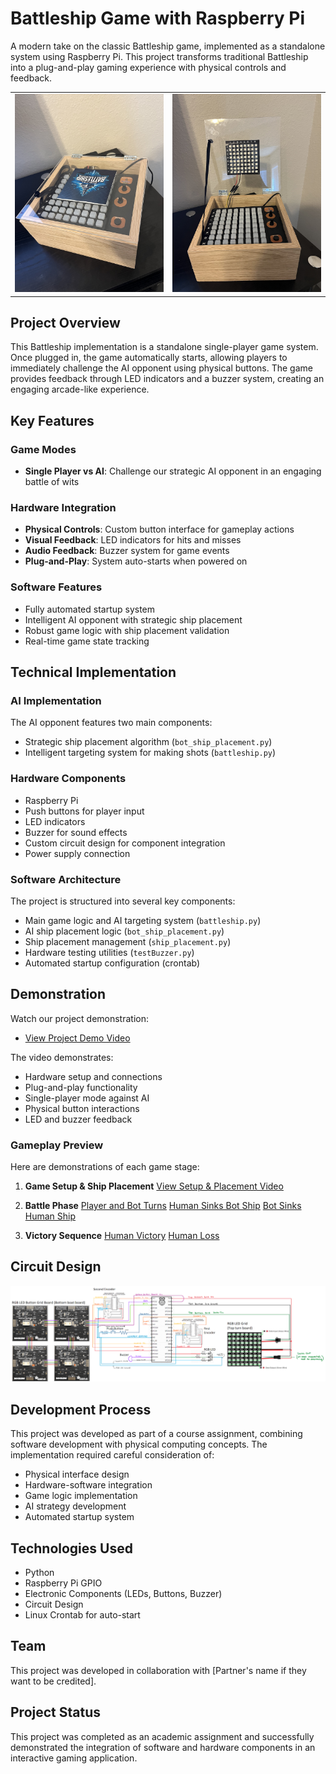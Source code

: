 # Battleship Game with Raspberry Pi

A modern take on the classic Battleship game, implemented as a standalone system using Raspberry Pi. This project transforms traditional Battleship into a plug-and-play gaming experience with physical controls and feedback.

<p align="center">
<table>
<tr>
  <td><img src="images/battleship_game.png" width="400" alt="Game Setup"></td>
  <td><img src="images/battleship_game_open.png" width="400" alt="Game Open"></td>
</tr>
</table>
</p>

## Project Overview
This Battleship implementation is a standalone single-player game system. Once plugged in, the game automatically starts, allowing players to immediately challenge the AI opponent using physical buttons. The game provides feedback through LED indicators and a buzzer system, creating an engaging arcade-like experience.

## Key Features

### Game Modes
- **Single Player vs AI**: Challenge our strategic AI opponent in an engaging battle of wits

### Hardware Integration
- **Physical Controls**: Custom button interface for gameplay actions
- **Visual Feedback**: LED indicators for hits and misses
- **Audio Feedback**: Buzzer system for game events
- **Plug-and-Play**: System auto-starts when powered on

### Software Features
- Fully automated startup system
- Intelligent AI opponent with strategic ship placement
- Robust game logic with ship placement validation
- Real-time game state tracking

## Technical Implementation

### AI Implementation
The AI opponent features two main components:
- Strategic ship placement algorithm (`bot_ship_placement.py`)
- Intelligent targeting system for making shots (`battleship.py`)

### Hardware Components
- Raspberry Pi
- Push buttons for player input
- LED indicators
- Buzzer for sound effects
- Custom circuit design for component integration
- Power supply connection

### Software Architecture
The project is structured into several key components:
- Main game logic and AI targeting system (`battleship.py`)
- AI ship placement logic (`bot_ship_placement.py`)
- Ship placement management (`ship_placement.py`)
- Hardware testing utilities (`testBuzzer.py`)
- Automated startup configuration (crontab)

## Demonstration
Watch our project demonstration:
+ [View Project Demo Video](https://drive.google.com/file/d/1-co0soc9OvND7N32Br5NL9oIyR7P5KUJ/view?usp=sharing)



The video demonstrates:
- Hardware setup and connections
- Plug-and-play functionality
- Single-player mode against AI
- Physical button interactions
- LED and buzzer feedback

### Gameplay Preview
Here are demonstrations of each game stage:

1. **Game Setup & Ship Placement**
   [View Setup & Placement Video](https://drive.google.com/file/d/1TjxsinkgjliyGsgxd1W3BIkSpbh16Aq1/view?usp=drive_link)

2. **Battle Phase**
   [Player and Bot Turns](https://drive.google.com/file/d/1fAdCpifUHHTuGwrnZZctQl-5V5AIBvoV/view?usp=drive_link)
   [Human Sinks Bot Ship](https://drive.google.com/file/d/1LayeKJ-q8lvYjMCMzwxlH0546B0FA2uk/view?usp=drive_link)
   [Bot Sinks Human Ship](https://drive.google.com/file/d/1GKTbnw3NR8TWpZJM7S87t6M9nBny3kOr/view?usp=drive_link)
  

4. **Victory Sequence**
   [Human Victory](https://drive.google.com/file/d/1V6h9-iemIWQ6wpYh_XopoVqEt1QE1Srv/view?usp=drive_link)
   [Human Loss](https://drive.google.com/file/d/1XitjqltrKR5nu6IqRnZYI8miYwTDal1i/view?usp=drive_link)

## Circuit Design
![Circuit Diagram](images/circuit_schematic.png)

## Development Process
This project was developed as part of a course assignment, combining software development with physical computing concepts. The implementation required careful consideration of:
- Physical interface design
- Hardware-software integration
- Game logic implementation
- AI strategy development
- Automated startup system

## Technologies Used
- Python
- Raspberry Pi GPIO
- Electronic Components (LEDs, Buttons, Buzzer)
- Circuit Design
- Linux Crontab for auto-start

## Team
This project was developed in collaboration with [Partner's name if they want to be credited].

## Project Status
This project was completed as an academic assignment and successfully demonstrated the integration of software and hardware components in an interactive gaming application. 
